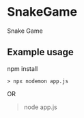 # SnakeGame
Snake Game


## Example usage
npm install 
```
> npx nodemon app.js 
```
OR

> node app.js
```
